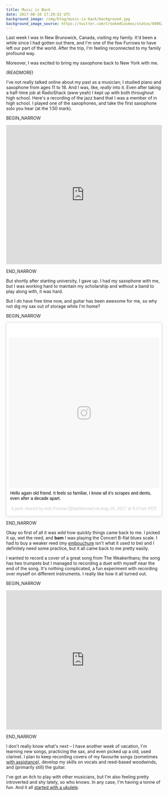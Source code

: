```yaml
---
title: Music is Back
date: 2017-08-20 17:29:52 UTC
background_image: /img/blog/music-is-back/background.jpg
background_image_source: https://twitter.com/CrookedCosmos/status/898629967377907713
---
```


Last week I was in New Brunswick, Canada, visiting my family. It'd been a while since I had gotten out there, and I'm one of the few Furrows to have left our part of the world. After the trip, I'm feeling reconnected to my family profound way.

Moreover, I was excited to bring my saxophone back to New York with me.

(READMORE)

I've not really talked online about my past as a musician; I studied piano and saxophone from ages 11 to 18. And I was, like, _really_ into it. Even after taking a half-time job at RadioShack (aww yeah) I kept up with both throughout high school. Here's a recording of the jazz band that I was a member of in high school. I played one of the saxophones, and take the first saxophone solo you hear (at the 1:50 mark).

BEGIN_NARROW

<iframe width="100%" height="450" scrolling="no" frameborder="no" src="https://w.soundcloud.com/player/?url=https%3A//api.soundcloud.com/tracks/338714156&amp;color=ff5500&amp;auto_play=false&amp;hide_related=false&amp;show_comments=true&amp;show_user=true&amp;show_reposts=false&amp;visual=true"></iframe>

END_NARROW

But shortly after starting university, I gave up. I had my saxophone with me, but I was working hard to maintain my scholarship and without a band to play along with, it was hard. 

But I _do_ have free time now, and guitar has been awesome for me, so why not dig my sax out of storage while I'm home?

BEGIN_NARROW

<blockquote class="instagram-media" data-instgrm-captioned data-instgrm-version="7" style=" background:#FFF; border:0; border-radius:3px; box-shadow:0 0 1px 0 rgba(0,0,0,0.5),0 1px 10px 0 rgba(0,0,0,0.15); margin: 1px; max-width:658px; padding:0; width:99.375%; width:-webkit-calc(100% - 2px); width:calc(100% - 2px);"><div style="padding:8px;"> <div style=" background:#F8F8F8; line-height:0; margin-top:40px; padding:50% 0; text-align:center; width:100%;"> <div style=" background:url(data:image/png;base64,iVBORw0KGgoAAAANSUhEUgAAACwAAAAsCAMAAAApWqozAAAABGdBTUEAALGPC/xhBQAAAAFzUkdCAK7OHOkAAAAMUExURczMzPf399fX1+bm5mzY9AMAAADiSURBVDjLvZXbEsMgCES5/P8/t9FuRVCRmU73JWlzosgSIIZURCjo/ad+EQJJB4Hv8BFt+IDpQoCx1wjOSBFhh2XssxEIYn3ulI/6MNReE07UIWJEv8UEOWDS88LY97kqyTliJKKtuYBbruAyVh5wOHiXmpi5we58Ek028czwyuQdLKPG1Bkb4NnM+VeAnfHqn1k4+GPT6uGQcvu2h2OVuIf/gWUFyy8OWEpdyZSa3aVCqpVoVvzZZ2VTnn2wU8qzVjDDetO90GSy9mVLqtgYSy231MxrY6I2gGqjrTY0L8fxCxfCBbhWrsYYAAAAAElFTkSuQmCC); display:block; height:44px; margin:0 auto -44px; position:relative; top:-22px; width:44px;"></div></div> <p style=" margin:8px 0 0 0; padding:0 4px;"> <a href="https://www.instagram.com/p/BX8VJkLgT67/" style=" color:#000; font-family:Arial,sans-serif; font-size:14px; font-style:normal; font-weight:normal; line-height:17px; text-decoration:none; word-wrap:break-word;" target="_blank">Hello again old friend. It feels so familiar, I know all it’s scrapes and dents, even after a decade apart.</a></p> <p style=" color:#c9c8cd; font-family:Arial,sans-serif; font-size:14px; line-height:17px; margin-bottom:0; margin-top:8px; overflow:hidden; padding:8px 0 7px; text-align:center; text-overflow:ellipsis; white-space:nowrap;">A post shared by Ash Furrow (@ashfurrow) on <time style=" font-family:Arial,sans-serif; font-size:14px; line-height:17px;" datetime="2017-08-18T16:57:33+00:00">Aug 18, 2017 at 9:57am PDT</time></p></div></blockquote> <script async defer src="//platform.instagram.com/en_US/embeds.js"></script>

END_NARROW

Okay so first of all it was _wild_ how quickly things came back to me. I picked it up, wet the reed, and **bam** I was playing the Concert B-flat blues scale. I had to buy a weaker reed (my [embouchure][] isn't what it used to be) and I definitely need some practice, but it all came back to me pretty easily.

I wanted to record a cover of a great song from The Weakerthans; the song has two trumpets but I managed to recording a duet with myself near the end of the song. It's nothing complicated, a fun experiment with recording over myself on different instruments. I really like how it all turned out.

BEGIN_NARROW

<iframe width="100%" height="450" scrolling="no" frameborder="no" src="https://w.soundcloud.com/player/?url=https%3A//api.soundcloud.com/tracks/338298000&amp;color=ff5500&amp;auto_play=false&amp;hide_related=false&amp;show_comments=true&amp;show_user=true&amp;show_reposts=false&amp;visual=true"></iframe>

END_NARROW

I don't really know what's next – I have another week of vacation, I'm learning new songs, practicing the sax, and even picked up a old, used clarinet. I plan to keep recording covers of my favourite songs (sometimes [with assistance][cold_night]), develop my skills on vocals and reed-based woodwinds, and (primarily still) the guitar. 

I've got an itch to play with other musicians, but I'm also feeling pretty introverted and shy lately, so who knows. In any case, I'm having a tonne of fun. And it all [started with a ukulele][uke].

[embouchure]: https://en.wikipedia.org/wiki/Embouchure
[cold_night]: https://soundcloud.com/ash-furrow/a-cold-night-close-to-the-end
[uke]: /blog/learning-guitar/
